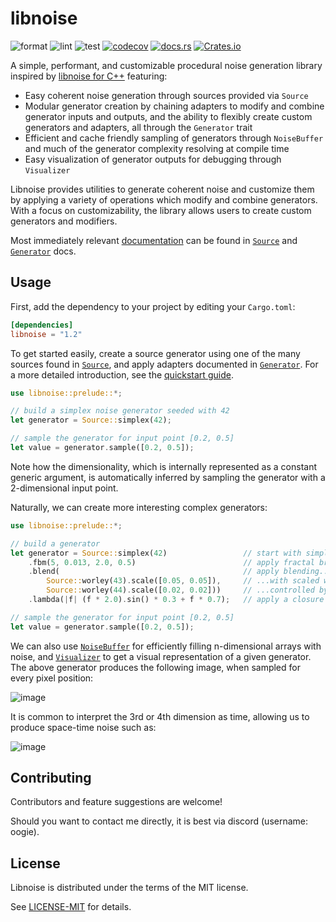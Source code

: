 # libnoise

![format](https://github.com/cookiephone/libnoise-rs/actions/workflows/format.yaml/badge.svg)
![lint](https://github.com/cookiephone/libnoise-rs/actions/workflows/lint.yaml/badge.svg)
![test](https://github.com/cookiephone/libnoise-rs/actions/workflows/test.yaml/badge.svg)
[![codecov](https://coveralls.io/repos/github/cookiephone/libnoise-rs/badge.svg?branch=master)](https://coveralls.io/github/cookiephone/libnoise-rs?branch=master)
[![docs.rs](https://img.shields.io/docsrs/libnoise)](https://docs.rs/libnoise)
[![Crates.io](https://img.shields.io/crates/v/libnoise)](https://crates.io/crates/libnoise)

A simple, performant, and customizable procedural noise generation library
inspired by [libnoise for C++](https://libnoise.sourceforge.net/) featuring:

-   Easy coherent noise generation through sources provided via `Source`
-   Modular generator creation by chaining adapters to modify and combine
    generator inputs and outputs, and the ability to flexibly create
    custom generators and adapters, all through the `Generator` trait
-   Efficient and cache friendly sampling of generators through
    `NoiseBuffer` and much of the generator complexity resolving at
    compile time
-   Easy visualization of generator outputs for debugging through
    `Visualizer`

Libnoise provides utilities to generate coherent noise and customize them
by applying a variety of operations which modify and combine generators.
With a focus on customizability, the library allows users to create custom
generators and modifiers.

Most immediately relevant [documentation](https://docs.rs/libnoise) can be found in
[`Source`](https://docs.rs/libnoise/latest/libnoise/struct.Source.html) and
[`Generator`](https://docs.rs/libnoise/latest/libnoise/trait.Generator.html) docs.

## Usage

First, add the dependency to your project by editing your `Cargo.toml`:
```toml
[dependencies]
libnoise = "1.2"
```

To get started easily, create a source generator using one of the many
sources found in [`Source`](https://docs.rs/libnoise/latest/libnoise/struct.Source.html),
and apply adapters documented in [`Generator`](https://docs.rs/libnoise/latest/libnoise/trait.Generator.html).
For a more detailed introduction, see the [quickstart guide](https://docs.rs/libnoise/latest/libnoise/).


```rs
use libnoise::prelude::*;

// build a simplex noise generator seeded with 42
let generator = Source::simplex(42);

// sample the generator for input point [0.2, 0.5]
let value = generator.sample([0.2, 0.5]);
```

Note how the dimensionality, which is internally represented as a constant
generic argument, is automatically inferred by sampling the generator with
a 2-dimensional input point.

Naturally, we can create more interesting complex generators:

```rs
use libnoise::prelude::*;

// build a generator
let generator = Source::simplex(42)                 // start with simplex noise
    .fbm(5, 0.013, 2.0, 0.5)                        // apply fractal brownian motion
    .blend(                                         // apply blending...
        Source::worley(43).scale([0.05, 0.05]),     // ...with scaled worley noise
        Source::worley(44).scale([0.02, 0.02]))     // ...controlled by other worley noise
    .lambda(|f| (f * 2.0).sin() * 0.3 + f * 0.7);   // apply a closure to the noise

// sample the generator for input point [0.2, 0.5]
let value = generator.sample([0.2, 0.5]);
```

We can also use [`NoiseBuffer`](https://docs.rs/libnoise/latest/libnoise/struct.NoiseBuffer.html) for efficiently filling n-dimensional arrays
with noise, and [`Visualizer`](https://docs.rs/libnoise/latest/libnoise/struct.Visualizer.html) to get a visual representation of a given
generator. The above generator produces the following image, when sampled for
every pixel position:

![image](https://raw.githubusercontent.com/cookiephone/libnoise-rs/master/images/doc_image_000_f7049b4.png)

It is common to interpret the 3rd or 4th dimension as time, allowing us to
produce space-time noise such as:

![image](https://raw.githubusercontent.com/cookiephone/libnoise-rs/master/images/doc_image_001_f7049b4.gif)

## Contributing

Contributors and feature suggestions are welcome!

Should you want to contact me directly, it is best via discord (username: oogie).

## License

Libnoise is distributed under the terms of the MIT license.

See [LICENSE-MIT](LICENSE.md) for details.
